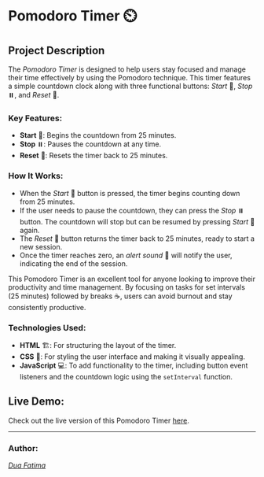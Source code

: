 # Pomodoro Timer ⏲️

## Project Description

The *Pomodoro Timer* is designed to help users stay focused and manage their time effectively by using the Pomodoro technique. This timer features a simple countdown clock along with three functional buttons: *Start* 🚀, *Stop* ⏸️, and *Reset* 🔄.

### Key Features:
- **Start** 🚀: Begins the countdown from 25 minutes.
- **Stop** ⏸️: Pauses the countdown at any time.
- **Reset** 🔄: Resets the timer back to 25 minutes.

### How It Works:
- When the *Start* 🚀 button is pressed, the timer begins counting down from 25 minutes.
- If the user needs to pause the countdown, they can press the *Stop* ⏸️ button. The countdown will stop but can be resumed by pressing *Start* 🚀 again.
- The *Reset* 🔄 button returns the timer back to 25 minutes, ready to start a new session.
- Once the timer reaches zero, an *alert sound* 🔔 will notify the user, indicating the end of the session.

This Pomodoro Timer is an excellent tool for anyone looking to improve their productivity and time management. By focusing on tasks for set intervals (25 minutes) followed by breaks ☕, users can avoid burnout and stay consistently productive.

### Technologies Used:
- **HTML** 🏗️: For structuring the layout of the timer.
- **CSS** 🎨: For styling the user interface and making it visually appealing.
- **JavaScript** 💻: To add functionality to the timer, including button event listeners and the countdown logic using the `setInterval` function.

## Live Demo:
Check out the live version of this Pomodoro Timer [here](https://df-pomodoro-timer.vercel.app/).

---

### Author:
[*Dua Fatima*](https://www.linkedin.com/in/dua-fatima-906208258/)
